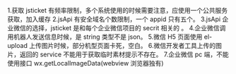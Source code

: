 1.获取 jsticket 有频率限制，多个系统使用的时候需要注意，应使用一个公共服务获取，加入缓存
2.jsApi 有安全域名个数限制，一个 appid 只有五个。
3.jsApi 企业微信的选择，jsticket 是和每个企业微信项目的 secrit 相关的 。 4.企业微信调用机器人发送信息时候，是 string 类型不是 json。 5.微信 H5 页面使用 el-upload 上传图片时候，部分机型页面卡死，空白。 6.微信开发者工具上传的图片，返回的 service 不能用于获取临时素材提示不存在。 7.企业微信 pc 端，不能使用接口 wx.getLocalImageData(webview 浏览器独有)

